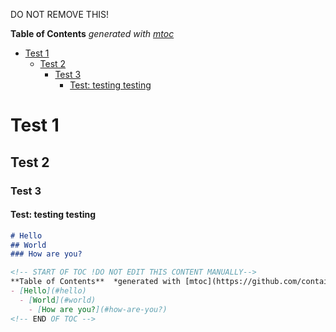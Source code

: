 DO NOT REMOVE THIS!

<!-- START OF TOC !DO NOT EDIT THIS CONTENT MANUALLY-->
**Table of Contents**  *generated with [mtoc](https://github.com/containerscrew/mtoc)*
- [Test 1](#test-1)
  - [Test 2](#test-2)
    - [Test 3](#test-3)
      - [Test: testing testing](#test:-testing-testing)
<!-- END OF TOC -->

# Test 1

## Test 2

### Test 3

#### Test: testing testing


```markdown
# Hello
## World
### How are you?
```

```markdown
<!-- START OF TOC !DO NOT EDIT THIS CONTENT MANUALLY-->
**Table of Contents**  *generated with [mtoc](https://github.com/containerscrew/mtoc)*
- [Hello](#hello)
  - [World](#world)
    - [How are you?](#how-are-you?)
<!-- END OF TOC -->
```
